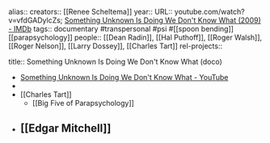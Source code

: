 alias::
creators:: [[Renee Scheltema]]
year:: 
URL:: youtube.com/watch?v=vfdGADylcZs; [Something Unknown Is Doing We Don't Know What (2009) - IMDb](https://www.imdb.com/title/tt1427947/)
tags:: documentary #transpersonal #psi #[[spoon bending]] [[parapsychology]]
people:: [[Dean Radin]], [[Hal Puthoff]], [[Roger Walsh]], [[Roger Nelson]], [[Larry Dossey]], [[Charles Tart]]
rel-projects::

title:: Something Unknown Is Doing We Don't Know What (doco)

- [Something Unknown Is Doing We Don't Know What - YouTube](https://www.youtube.com/watch?v=vfdGADylcZs)
-
- [[Charles Tart]]
	- [[Big Five of Parapsychology]]
- [[Edgar Mitchell]]
	-